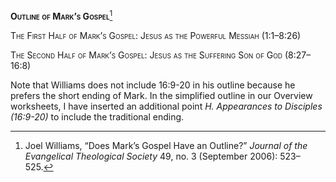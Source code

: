 **<span style="font-variant:small-caps;">Outline of Mark’s Gospel</span>**[^1]

<span style="font-variant:small-caps;">The First Half of Mark’s Gospel: Jesus as the Powerful Messiah (1:1–8:26)</span>

<span style="font-variant:small-caps;">The Second Half of Mark’s Gospel: Jesus as the Suffering Son of God (8:27–16:8)</span>

Note that Williams does not include 16:9-20 in his outline because he prefers the short ending of Mark. In the simplified outline in our Overview worksheets, I have inserted an additional point *H. Appearances to Disciples (16:9-20)* to include the traditional ending.

[^1]: Joel Williams, “Does Mark’s Gospel Have an Outline?” *Journal of the Evangelical Theological Society* 49, no. 3 (September 2006): 523–525.
